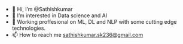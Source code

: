 - 👋 Hi, I’m @Sathishkumar
- 👀 I’m interested in Data science and AI
- 🌱 Working proffesional on ML, DL and NLP with some cutting edge technologies.
- 📫 How to reach me sathishkumar.sk236@gmail.com

<!---
Sathishkumar3645/Sathishkumar3645 is a ✨ special ✨ repository because its `README.md` (this file) appears on your GitHub profile.
You can click the Preview link to take a look at your changes.
--->
